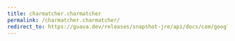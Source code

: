 ```yaml
---
title: charmatcher.charmatcher
permalink: /charmatcher.charmatcher/
redirect_to: https://guava.dev/releases/snapshot-jre/api/docs/com/google/common/base/CharMatcher.html#CharMatcher--
---
```


